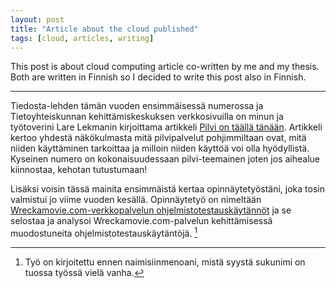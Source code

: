 ```yaml
---
layout: post
title: "Article about the cloud published"
tags: [cloud, articles, writing]
---
```


This post is about cloud computing article co-written by me and my thesis. Both are written in Finnish so I decided to write this post also in Finnish.

- - -

Tiedosta-lehden tämän vuoden ensimmäisessä numerossa ja Tietoyhteiskunnan kehittämiskeskuksen verkkosivuilla on minun ja työtoverini Lare Lekmanin kirjoittama artikkeli [Pilvi on täällä tänään](http://www.tieke.fi/julkaisut/tiedosta-lehti/?ARTICLE_NUM=39191&SINGLE_EMBED=12811). Artikkeli kertoo yhdestä näkökulmasta mitä pilvipalvelut pohjimmiltaan ovat, mitä niiden käyttäminen tarkoittaa ja milloin niiden käyttöä voi olla hyödyllistä. Kyseinen numero on kokonaisuudessaan pilvi-teemainen joten jos aihealue kiinnostaa, kehotan tutustumaan!

Lisäksi voisin tässä mainita ensimmäistä kertaa opinnäytetyöstäni, joka tosin valmistui jo viime vuoden kesällä. Opinnäytetyö on nimeltään [Wreckamovie.com-verkkopalvelun ohjelmistotestauskäytännöt](https://publications.theseus.fi/handle/10024/2854) ja se selostaa ja analysoi Wreckamovie.com-palvelun kehittämisessä muodostuneita ohjelmistotestauskäytäntöjä. [^1]

[^1]: Työ on kirjoitettu ennen naimisiinmenoani, mistä syystä sukunimi on tuossa työssä vielä vanha.